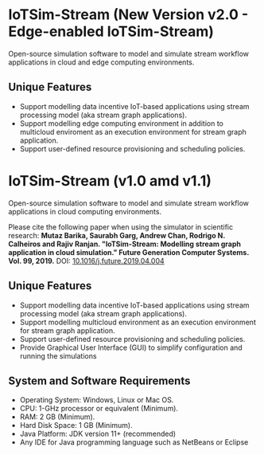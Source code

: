 # IoTSim-Stream (New Version v2.0 - Edge-enabled IoTSim-Stream)
Open-source simulation software to model and simulate stream workflow applications in cloud and edge computing environments.

## Unique Features
  * Support modelling data incentive IoT-based applications using stream processing model (aka stream graph applications).
  * Support modelling edge computing environment in addition to multicloud enviroment as an execution environment for stream graph application.
  * Support user-defined resource provisioning and scheduling policies.



# IoTSim-Stream (v1.0 amd v1.1)
Open-source simulation software to model and simulate stream workflow applications in cloud computing environments.

Please cite the following paper when using the simulator in scientific research: <b> Mutaz Barika, Saurabh Garg, Andrew Chan, Rodrigo N. Calheiros and Rajiv Ranjan. "IoTSim-Stream: Modelling stream graph application in cloud simulation." Future Generation Computer Systems. Vol. 99, 2019.</b> DOI: <a href='https://doi.org/10.1016/j.future.2019.04.004'>10.1016/j.future.2019.04.004</a>

## Unique Features
  * Support modelling data incentive IoT-based applications using stream processing model (aka stream graph applications).
  * Support modelling multicloud environment as an execution environment for stream graph application.
  * Support user-defined resource provisioning and scheduling policies.
  * Provide Graphical User Interface (GUI) to simplify configuration and running the simulations
  
## System and Software Requirements
  * Operating System: Windows, Linux or Mac OS.
  * CPU: 1-GHz processor or equivalent (Minimum).
  * RAM: 2 GB (Minimum).
  * Hard Disk Space: 1 GB (Minimum).
  * Java Platform: JDK version 11+ (recommended)
  * Any IDE for Java programming language such as NetBeans or Eclipse

